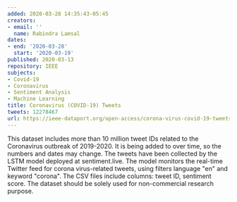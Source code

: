 ```yaml
---
added: 2020-03-28 14:35:43-05:45
creators:
- email: ''
  name: Rabindra Lamsal
dates:
- end: '2020-03-28'
  start: '2020-03-19'
published: 2020-03-13
repository: IEEE
subjects:
- Covid-19
- Coronavirus
- Sentiment Analysis
- Machine Learning
title: Coronavirus (COVID-19) Tweets
tweets: 12278467
url: https://ieee-dataport.org/open-access/corona-virus-covid-19-tweets-dataset
---
```


This dataset includes more than 10 million tweet IDs related to the Coronavirus outbreak of 2019-2020. It is being added to over time, so the  numbers and dates may change. The tweets have been collected by the  LSTM model deployed at sentiment.live. The model monitors the real-time Twitter feed for corona virus-related tweets, using filters language "en" and keyword "corona". The CSV files include columns: tweet ID,  sentiment score. The dataset should be solely used for non-commercial research purpose.
